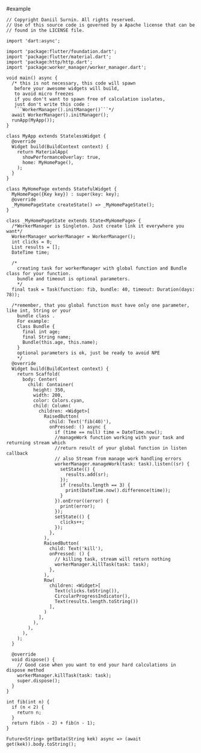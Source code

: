 #example
```
// Copyright Daniil Surnin. All rights reserved.
// Use of this source code is governed by a Apache license that can be
// found in the LICENSE file.

import 'dart:async';

import 'package:flutter/foundation.dart';
import 'package:flutter/material.dart';
import 'package:http/http.dart';
import 'package:worker_manager/worker_manager.dart';

void main() async {
  /* this is not necessary, this code will spawn
   before your awesome widgets will build,
   to avoid micro freezes
   if you don't want to spawn free of calculation isolates,
   just don't write this code :
   ```WorkerManager().initManager()```*/
  await WorkerManager().initManager();
  runApp(MyApp());
}

class MyApp extends StatelessWidget {
  @override
  Widget build(BuildContext context) {
    return MaterialApp(
      showPerformanceOverlay: true,
      home: MyHomePage(),
    );
  }
}

class MyHomePage extends StatefulWidget {
  MyHomePage({Key key}) : super(key: key);
  @override
  _MyHomePageState createState() => _MyHomePageState();
}

class _MyHomePageState extends State<MyHomePage> {
  /*WorkerManager is Singleton. Just create link it everywhere you want*/
  WorkerManager workerManager = WorkerManager();
  int clicks = 0;
  List results = [];
  DateTime time;

  /*
    creating task for workerManager with global function and Bundle class for your function.
    bundle and timeout is optional parameters.
    */
  final task = Task(function: fib, bundle: 40, timeout: Duration(days: 78));

  /*remember, that you global function must have only one parameter, like int, String or your
    bundle class .
    For example:
    Class Bundle {
      final int age;
      final String name;
      Bundle(this.age, this.name);
    }
    optional parameters is ok, just be ready to avoid NPE
    */
  @override
  Widget build(BuildContext context) {
    return Scaffold(
      body: Center(
        child: Container(
          height: 350,
          width: 200,
          color: Colors.cyan,
          child: Column(
            children: <Widget>[
              RaisedButton(
                child: Text('fib(40)'),
                onPressed: () async {
                  if (time == null) time = DateTime.now();
                  //manageWork function working with your task and returning stream which
                  //return result of your global function in listen callback
                  // also Stream from manage work handling errors
                  workerManager.manageWork(task: task).listen((sr) {
                    setState(() {
                      results.add(sr);
                    });
                    if (results.length == 3) {
                      print(DateTime.now().difference(time));
                    }
                  }).onError((error) {
                    print(error);
                  });
                  setState(() {
                    clicks++;
                  });
                },
              ),
              RaisedButton(
                child: Text('kill'),
                onPressed: () {
                  // killing task, stream will return nothing
                  workerManager.killTask(task: task);
                },
              ),
              Row(
                children: <Widget>[
                  Text(clicks.toString()),
                  CircularProgressIndicator(),
                  Text(results.length.toString())
                ],
              )
            ],
          ),
        ),
      ),
    );
  }

  @override
  void dispose() {
    // Good case when you want to end your hard calculations in dispose method
    workerManager.killTask(task: task);
    super.dispose();
  }
}

int fib(int n) {
  if (n < 2) {
    return n;
  }
  return fib(n - 2) + fib(n - 1);
}

Future<String> getData(String kek) async => (await get(kek)).body.toString();
```
